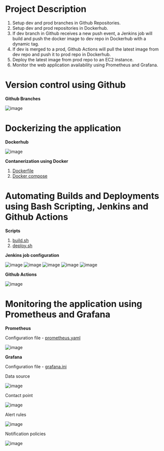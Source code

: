 # Project Description

  1. Setup dev and prod branches in Github Repositories.
  2. Setup dev and prod repositories in Dockerhub.
  3. If dev branch in Github receives a new push event, a Jenkins job will build and push the docker image to dev repo in Dockerhub with a dynamic tag.
  4. If dev is merged to a prod, Github Actions will pull the latest image from dev repo and push it to prod repo in Dockerhub.
  5. Deploy the latest image from prod repo to an EC2 instance.
  6. Monitor the web application availability using Prometheus and Grafana.

# Version control using Github

**Github Branches**

![image](https://github.com/user-attachments/assets/68017333-0295-41ca-9afd-e2d5a67bf45c)


# Dockerizing the application

**Dockerhub**

![image](https://github.com/user-attachments/assets/30a05e32-cb9b-4525-bc5a-ad86a2585430)

**Contanerization using Docker**

  1. [Dockerfile](https://github.com/pravinraj-marimuthu/My-React-App/blob/prod/build/Dockerfile)
  2. [Docker compose](https://github.com/pravinraj-marimuthu/My-React-App/blob/prod/build/compose.yaml)

# Automating Builds and Deployments using Bash Scripting, Jenkins and Github Actions

**Scripts**

  1. [build.sh](https://github.com/pravinraj-marimuthu/My-React-App/blob/prod/build/build.sh)
  2. [deploy.sh](https://github.com/pravinraj-marimuthu/My-React-App/blob/prod/build/deploy.sh)

**Jenkins job configuration**

![image](https://github.com/user-attachments/assets/efcbdeba-8b77-462d-950b-c7951c90573b)
![image](https://github.com/user-attachments/assets/4fbeacba-2462-4643-b6b1-bb2b592db351)
![image](https://github.com/user-attachments/assets/d624665b-0547-48a6-9eeb-622d4a4bb539)
![image](https://github.com/user-attachments/assets/f35f0a6f-e81d-497d-b53f-98cf6aa399a9)
![image](https://github.com/user-attachments/assets/d99b4ce2-ac66-4732-8f7b-a3f7d22a9351)

**Github Actions**

![image](https://github.com/user-attachments/assets/0c1352d4-9663-4312-9ecb-9e227542e22c)

# Monitoring the application using Prometheus and Grafana

**Prometheus**

Configuration file - [prometheus.yaml]()

![image](https://github.com/user-attachments/assets/9624aa5e-63cd-4094-ad08-5470512972d0)

**Grafana**

Configuration file - [grafana.ini]()

Data source 

![image](https://github.com/user-attachments/assets/f4bbdb67-2908-4b6c-91c6-75c8c325da7d)

Contact point

![image](https://github.com/user-attachments/assets/66b1a7ad-90a4-40f5-aef6-edc375d31de4)

Alert rules 

![image](https://github.com/user-attachments/assets/58676a66-fe25-4ee5-8cc9-e8989836821a)

Notification policies

![image](https://github.com/user-attachments/assets/f9833ecc-c49a-414e-bd26-e9df744b6339)
